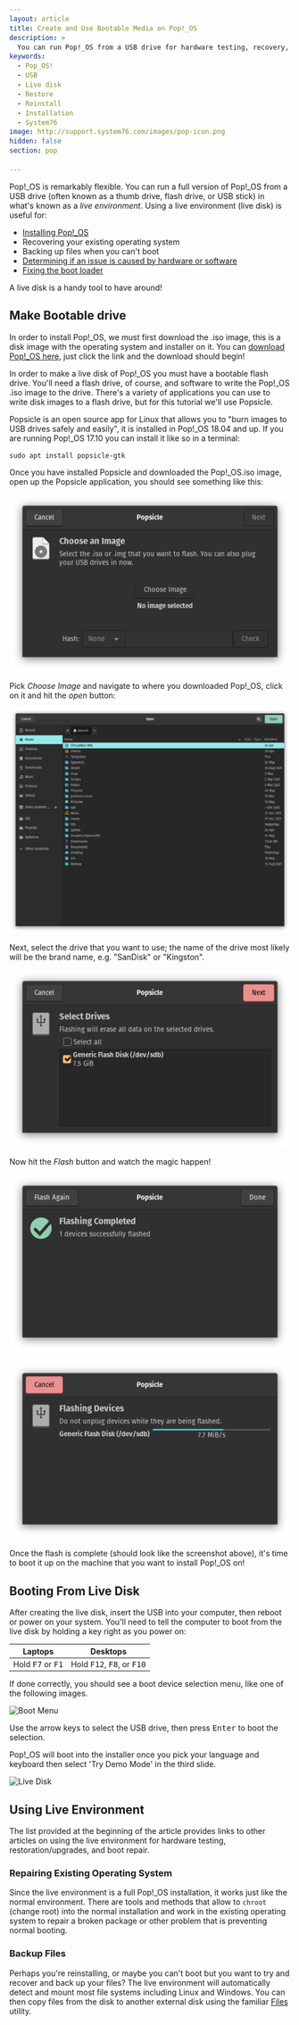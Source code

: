 ```yaml
---
layout: article
title: Create and Use Bootable Media on Pop!_OS
description: >
  You can run Pop!_OS from a USB drive for hardware testing, recovery, and installation/re-installation.
keywords:
  - Pop_OS!
  - USB
  - Live disk
  - Restore
  - Reinstall
  - Installation
  - System76
image: http://support.system76.com/images/pop-icon.png
hidden: false
section: pop

---
```


Pop!_OS is remarkably flexible. You can run a full version of Pop!_OS from a USB drive (often known as a thumb drive, flash drive, or USB stick) in what's known as a *live environment*. Using a live environment (live disk) is useful for:

- [Installing Pop!_OS](/articles/install-pop/)
- Recovering your existing operating system
- Backing up files when you can't boot
- [Determining if an issue is caused by hardware or software](/articles/hardware-failure/)
- [Fixing the boot loader](/articles/bootloader/)

A live disk is a handy tool to have around!

## Make Bootable drive

In order to install Pop!_OS, we must first download the .iso image, this is a disk image with the operating system and installer on it. You can [download Pop!_OS here](http://pop.system76.com), just click the link and the download should begin!

In order to make a live disk of Pop!_OS you must have a bootable flash drive. You'll need a flash drive, of course, and software to write the Pop!_OS .iso image to the drive. There's a variety of applications you can use to write disk images to a flash drive, but for this tutorial we'll use Popsicle.

Popsicle is an open source app for Linux that allows you to "burn images to USB drives safely and easily", it is installed in Pop!_OS 18.04 and up. If you are running Pop!_OS 17.10 you can install it like so in a terminal:

```
sudo apt install popsicle-gtk
```

Once you have installed Popsicle and downloaded the Pop!_OS.iso image, open up the Popsicle application, you should see something like this:

![Popsicle](/images/pop-live-disk/popsicle.png)

Pick *Choose Image* and navigate to where you downloaded Pop!_OS, click on it and hit the *open* button:

![Select Pop!_OS iso](/images/pop-live-disk/popsicle-image-selection.png)

Next, select the drive that you want to use; the name of the drive most likely will be the brand name, e.g. "SanDisk" or "Kingston".

![Popsicle Flash Drive Selected](/images/pop-live-disk/popsicle-drive-selection.png)

Now hit the *Flash* button and watch the magic happen!

![Flashing Pop!_OS...](/images/pop-live-disk/popsicle-progress.png)
  
![Flash Complete](/images/pop-live-disk/popsicle-finished.png)

Once the flash is complete (should look like the screenshot above), it's time to boot it up on the machine that you want to install Pop!_OS on!

## Booting From Live Disk

After creating the live disk, insert the USB into your computer, then reboot or power on your system. You'll need to tell the computer to boot from the live disk by holding a key right as you power on:

Laptops                             | Desktops
----------------------------------- | ------------------------------------
Hold <kbd>F7</kbd> or <kbd>F1</kbd> | Hold <kbd>F12</kbd>, <kbd>F8</kbd>, or <kbd>F10</kbd>

If done correctly, you should see a boot device selection menu, like one of the following images.

![Boot Menu](/images/pop-live-disk/boot-menu.jpg)

Use the arrow keys to select the USB drive, then press <kbd>Enter</kbd> to boot the selection.  

Pop!_OS will boot into the installer once you pick your language and keyboard then select 'Try Demo Mode' in the third slide.

![Live Disk](/images/pop-live-disk/live-desktop.png)

## Using Live Environment

The list provided at the beginning of the article provides links to other articles on using the live environment for hardware testing, restoration/upgrades, and boot repair.

### Repairing Existing Operating System

Since the live environment is a full Pop!_OS installation, it works just like the normal environment. There are tools and methods that allow to `chroot` (change root) into the normal installation and work in the existing operating system to repair a broken package or other problem that is preventing normal booting.

### Backup Files

Perhaps you're reinstalling, or maybe you can't boot but you want to try and recover and back up your files? The live environment will automatically detect and mount most file systems including Linux and Windows. You can then copy files from the disk to another external disk using the familiar <u>Files</u> utility.
